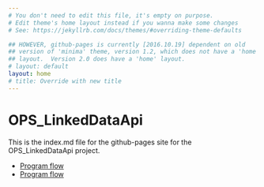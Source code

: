 ```yaml
---
# You don't need to edit this file, it's empty on purpose.
# Edit theme's home layout instead if you wanna make some changes
# See: https://jekyllrb.com/docs/themes/#overriding-theme-defaults

## HOWEVER, github-pages is currently [2016.10.19] dependent on old
## version of 'minima' theme, version 1.2, which does not have a 'home'
## layout.  Version 2.0 does have a 'home' layout.
# layout: default
layout: home
# title: Override with new title
---
```


# OPS_LinkedDataApi

This is the index.md file for the github-pages site for the OPS_LinkedDataApi project.

* [Program flow](http://openphacts.github.io/OPS_LinkedDataApi/flow)
* [Program flow](flow)
